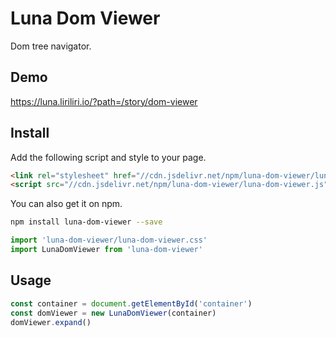 # Luna Dom Viewer

Dom tree navigator.

## Demo

https://luna.liriliri.io/?path=/story/dom-viewer

## Install

Add the following script and style to your page.

```html
<link rel="stylesheet" href="//cdn.jsdelivr.net/npm/luna-dom-viewer/luna-dom-viewer.css" />
<script src="//cdn.jsdelivr.net/npm/luna-dom-viewer/luna-dom-viewer.js"></script>
```

You can also get it on npm.

```bash
npm install luna-dom-viewer --save
```

```javascript
import 'luna-dom-viewer/luna-dom-viewer.css'
import LunaDomViewer from 'luna-dom-viewer'
```

## Usage

```javascript
const container = document.getElementById('container')
const domViewer = new LunaDomViewer(container)
domViewer.expand()
```